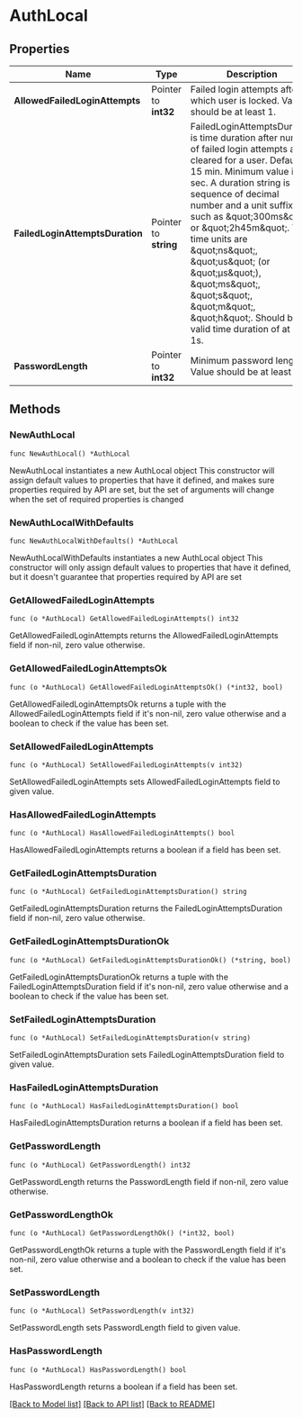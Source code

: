 # AuthLocal

## Properties

Name | Type | Description | Notes
------------ | ------------- | ------------- | -------------
**AllowedFailedLoginAttempts** | Pointer to **int32** | Failed login attempts after which user is locked. Value should be at least 1. | [optional] [default to 10]
**FailedLoginAttemptsDuration** | Pointer to **string** | FailedLoginAttemptsDuration is time duration after number of failed login attempts are cleared for a user. Default is 15 min. Minimum value is 1 sec. A duration string is a sequence of decimal number and a unit suffix, such as \&quot;300ms\&quot; or \&quot;2h45m\&quot;. Valid time units are \&quot;ns\&quot;, \&quot;us\&quot; (or \&quot;µs\&quot;), \&quot;ms\&quot;, \&quot;s\&quot;, \&quot;m\&quot;, \&quot;h\&quot;. Should be a valid time duration of at least 1s. | [optional] [default to "15m"]
**PasswordLength** | Pointer to **int32** | Minimum password length. Value should be at least 3. | [optional] [default to 9]

## Methods

### NewAuthLocal

`func NewAuthLocal() *AuthLocal`

NewAuthLocal instantiates a new AuthLocal object
This constructor will assign default values to properties that have it defined,
and makes sure properties required by API are set, but the set of arguments
will change when the set of required properties is changed

### NewAuthLocalWithDefaults

`func NewAuthLocalWithDefaults() *AuthLocal`

NewAuthLocalWithDefaults instantiates a new AuthLocal object
This constructor will only assign default values to properties that have it defined,
but it doesn't guarantee that properties required by API are set

### GetAllowedFailedLoginAttempts

`func (o *AuthLocal) GetAllowedFailedLoginAttempts() int32`

GetAllowedFailedLoginAttempts returns the AllowedFailedLoginAttempts field if non-nil, zero value otherwise.

### GetAllowedFailedLoginAttemptsOk

`func (o *AuthLocal) GetAllowedFailedLoginAttemptsOk() (*int32, bool)`

GetAllowedFailedLoginAttemptsOk returns a tuple with the AllowedFailedLoginAttempts field if it's non-nil, zero value otherwise
and a boolean to check if the value has been set.

### SetAllowedFailedLoginAttempts

`func (o *AuthLocal) SetAllowedFailedLoginAttempts(v int32)`

SetAllowedFailedLoginAttempts sets AllowedFailedLoginAttempts field to given value.

### HasAllowedFailedLoginAttempts

`func (o *AuthLocal) HasAllowedFailedLoginAttempts() bool`

HasAllowedFailedLoginAttempts returns a boolean if a field has been set.

### GetFailedLoginAttemptsDuration

`func (o *AuthLocal) GetFailedLoginAttemptsDuration() string`

GetFailedLoginAttemptsDuration returns the FailedLoginAttemptsDuration field if non-nil, zero value otherwise.

### GetFailedLoginAttemptsDurationOk

`func (o *AuthLocal) GetFailedLoginAttemptsDurationOk() (*string, bool)`

GetFailedLoginAttemptsDurationOk returns a tuple with the FailedLoginAttemptsDuration field if it's non-nil, zero value otherwise
and a boolean to check if the value has been set.

### SetFailedLoginAttemptsDuration

`func (o *AuthLocal) SetFailedLoginAttemptsDuration(v string)`

SetFailedLoginAttemptsDuration sets FailedLoginAttemptsDuration field to given value.

### HasFailedLoginAttemptsDuration

`func (o *AuthLocal) HasFailedLoginAttemptsDuration() bool`

HasFailedLoginAttemptsDuration returns a boolean if a field has been set.

### GetPasswordLength

`func (o *AuthLocal) GetPasswordLength() int32`

GetPasswordLength returns the PasswordLength field if non-nil, zero value otherwise.

### GetPasswordLengthOk

`func (o *AuthLocal) GetPasswordLengthOk() (*int32, bool)`

GetPasswordLengthOk returns a tuple with the PasswordLength field if it's non-nil, zero value otherwise
and a boolean to check if the value has been set.

### SetPasswordLength

`func (o *AuthLocal) SetPasswordLength(v int32)`

SetPasswordLength sets PasswordLength field to given value.

### HasPasswordLength

`func (o *AuthLocal) HasPasswordLength() bool`

HasPasswordLength returns a boolean if a field has been set.


[[Back to Model list]](../README.md#documentation-for-models) [[Back to API list]](../README.md#documentation-for-api-endpoints) [[Back to README]](../README.md)



